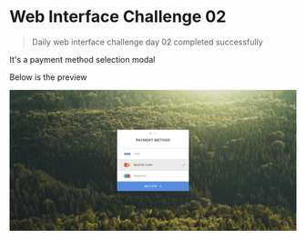 # Web Interface Challenge 02

> Daily web interface challenge day 02 completed successfully

It's a payment method selection modal

Below is the preview

![Preview](./challenge.png "Payment Method")